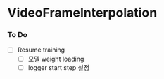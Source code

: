 # VideoFrameInterpolation

### To Do
- [ ] Resume training
  - [ ] 모델 weight loading
  - [ ] logger start step 설정
